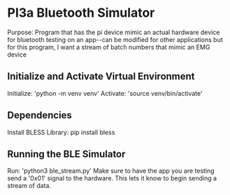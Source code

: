 # PI3a Bluetooth Simulator
Purpose: Program that has the pi device mimic an actual hardware device for bluetooth testing on an app--can be modified for other applications but for this program, I want a stream of batch numbers that mimic an EMG device
## Initialize and Activate Virtual Environment
Initialize: 'python -m venv venv'
Activate: 'source venv/bin/activate'

## Dependencies
Install BLESS Library: pip install bless

## Running the BLE Simulator
Run: 'python3 ble_stream.py'
Make sure to have the app you are testing send a '0x01' signal to the hardware.
This lets it know to begin sending a stream of data.

